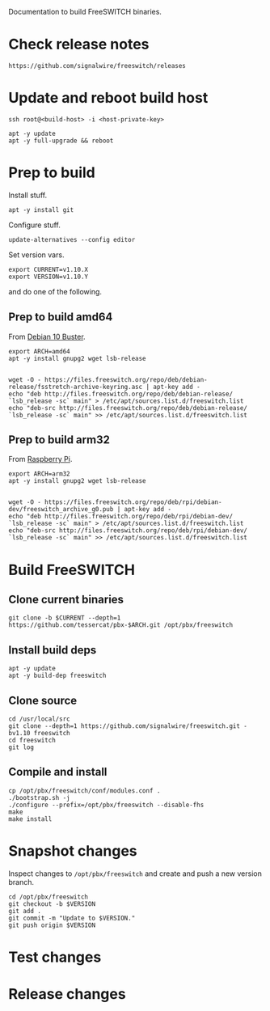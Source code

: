 Documentation to build
FreeSWITCH binaries.


# Check release notes

    https://github.com/signalwire/freeswitch/releases


# Update and reboot build host

    ssh root@<build-host> -i <host-private-key>

    apt -y update
    apt -y full-upgrade && reboot


# Prep to build

Install stuff.

    apt -y install git


Configure stuff.

    update-alternatives --config editor

Set version vars.

    export CURRENT=v1.10.X
    export VERSION=v1.10.Y

and do one of the following.

## Prep to build amd64

From
[Debian 10 Buster](https://freeswitch.org/confluence/display/FREESWITCH/Debian+10+Buster).

    export ARCH=amd64
    apt -y install gnupg2 wget lsb-release


    wget -O - https://files.freeswitch.org/repo/deb/debian-release/fsstretch-archive-keyring.asc | apt-key add -
    echo "deb http://files.freeswitch.org/repo/deb/debian-release/ `lsb_release -sc` main" > /etc/apt/sources.list.d/freeswitch.list
    echo "deb-src http://files.freeswitch.org/repo/deb/debian-release/ `lsb_release -sc` main" >> /etc/apt/sources.list.d/freeswitch.list

## Prep to build arm32

From
[Raspberry Pi](https://freeswitch.org/confluence/display/FREESWITCH/Raspberry+Pi).

    export ARCH=arm32
    apt -y install gnupg2 wget lsb-release


    wget -O - https://files.freeswitch.org/repo/deb/rpi/debian-dev/freeswitch_archive_g0.pub | apt-key add -
    echo "deb http://files.freeswitch.org/repo/deb/rpi/debian-dev/ `lsb_release -sc` main" > /etc/apt/sources.list.d/freeswitch.list
    echo "deb-src http://files.freeswitch.org/repo/deb/rpi/debian-dev/ `lsb_release -sc` main" >> /etc/apt/sources.list.d/freeswitch.list


# Build FreeSWITCH

## Clone current binaries

    git clone -b $CURRENT --depth=1 https://github.com/tessercat/pbx-$ARCH.git /opt/pbx/freeswitch

## Install build deps

    apt -y update
    apt -y build-dep freeswitch

## Clone source

    cd /usr/local/src
    git clone --depth=1 https://github.com/signalwire/freeswitch.git -bv1.10 freeswitch
    cd freeswitch
    git log

## Compile and install

    cp /opt/pbx/freeswitch/conf/modules.conf .
    ./bootstrap.sh -j
    ./configure --prefix=/opt/pbx/freeswitch --disable-fhs
    make
    make install


# Snapshot changes

Inspect changes to `/opt/pbx/freeswitch`
and create and push a new version branch.

    cd /opt/pbx/freeswitch
    git checkout -b $VERSION
    git add .
    git commit -m "Update to $VERSION."
    git push origin $VERSION


# Test changes


# Release changes
